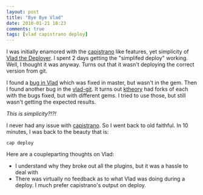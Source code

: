 ```yaml
---
layout: post
title: "Bye Bye Vlad"
date: 2010-01-21 18:23
comments: true
tags: [vlad capistrano deploy]
---
```

I was initially enamored with the [capistrano][cap] like features, yet simplicity of [Vlad the Deployer](http://rubyhitsquad.com/Vlad_the_Deployer.html). I spent 2 days getting the "simplifed deploy" working. Well, I thought it was anyway. Turns out that it wasn't deploying the correct version from git.

I found a [bug in Vlad](http://github.com/jbarnette/vlad-git/issues#issue/1) which was fixed in master, but wasn't in the gem. Then I found another bug in the [vlad-git](http://github.com/jbarnette/vlad-git). It turns out [ktheory](http://github.com/ktheory/) had forks of each with the bugs fixed, but with different gems. I tried to use those, but still wasn't getting the expected results.

*This is simplicity?!?!*

I never had any issue with [capistrano][cap]. So I went back to old faithful. In 10 minutes, I was back to the beauty that is:

    cap deploy

Here are a coupleparting thoughts on Vlad:

* I understand why they broke out all the plugins, but it was a hassle to deal with
* There was virtually no feedback as to what Vlad was doing during a deploy. I much prefer capistrano's output on deploy.

[cap]: http://www.capify.org